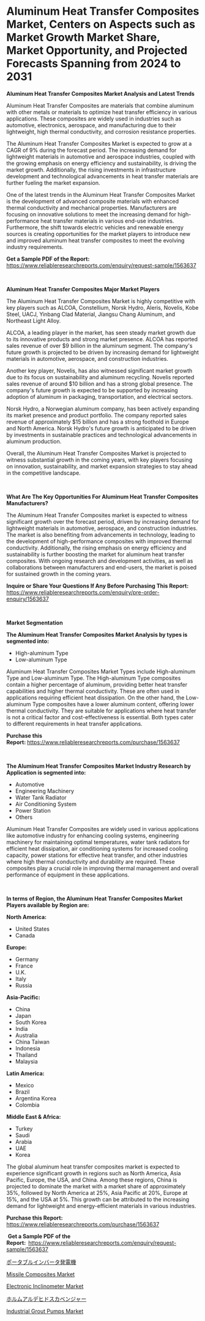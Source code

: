 <p><h1>Aluminum Heat Transfer Composites Market, Centers on Aspects such as Market Growth Market Share, Market Opportunity, and Projected Forecasts Spanning from 2024 to 2031</h1></p><p><strong>Aluminum Heat Transfer Composites Market Analysis and Latest Trends</strong></p>
<p><p>Aluminum Heat Transfer Composites are materials that combine aluminum with other metals or materials to optimize heat transfer efficiency in various applications. These composites are widely used in industries such as automotive, electronics, aerospace, and manufacturing due to their lightweight, high thermal conductivity, and corrosion resistance properties.</p><p>The Aluminum Heat Transfer Composites Market is expected to grow at a CAGR of 9% during the forecast period. The increasing demand for lightweight materials in automotive and aerospace industries, coupled with the growing emphasis on energy efficiency and sustainability, is driving the market growth. Additionally, the rising investments in infrastructure development and technological advancements in heat transfer materials are further fueling the market expansion.</p><p>One of the latest trends in the Aluminum Heat Transfer Composites Market is the development of advanced composite materials with enhanced thermal conductivity and mechanical properties. Manufacturers are focusing on innovative solutions to meet the increasing demand for high-performance heat transfer materials in various end-use industries. Furthermore, the shift towards electric vehicles and renewable energy sources is creating opportunities for the market players to introduce new and improved aluminum heat transfer composites to meet the evolving industry requirements.</p></p>
<p><strong>Get a Sample PDF of the Report:&nbsp;</strong> <a href="https://www.reliableresearchreports.com/enquiry/request-sample/1563637">https://www.reliableresearchreports.com/enquiry/request-sample/1563637</a></p>
<p>&nbsp;</p>
<p><strong>Aluminum Heat Transfer Composites Major Market Players</strong></p>
<p><p>The Aluminum Heat Transfer Composites Market is highly competitive with key players such as ALCOA, Constellium, Norsk Hydro, Aleris, Novelis, Kobe Steel, UACJ, Yinbang Clad Material, Jiangsu Chang Aluminum, and Northeast Light Alloy. </p><p>ALCOA, a leading player in the market, has seen steady market growth due to its innovative products and strong market presence. ALCOA has reported sales revenue of over $9 billion in the aluminum segment. The company's future growth is projected to be driven by increasing demand for lightweight materials in automotive, aerospace, and construction industries.</p><p>Another key player, Novelis, has also witnessed significant market growth due to its focus on sustainability and aluminum recycling. Novelis reported sales revenue of around $10 billion and has a strong global presence. The company's future growth is expected to be supported by increasing adoption of aluminum in packaging, transportation, and electrical sectors.</p><p>Norsk Hydro, a Norwegian aluminum company, has been actively expanding its market presence and product portfolio. The company reported sales revenue of approximately $15 billion and has a strong foothold in Europe and North America. Norsk Hydro's future growth is anticipated to be driven by investments in sustainable practices and technological advancements in aluminum production.</p><p>Overall, the Aluminum Heat Transfer Composites Market is projected to witness substantial growth in the coming years, with key players focusing on innovation, sustainability, and market expansion strategies to stay ahead in the competitive landscape.</p></p>
<p>&nbsp;</p>
<p><strong>What Are The Key Opportunities For Aluminum Heat Transfer Composites Manufacturers?</strong></p>
<p><p>The Aluminum Heat Transfer Composites market is expected to witness significant growth over the forecast period, driven by increasing demand for lightweight materials in automotive, aerospace, and construction industries. The market is also benefiting from advancements in technology, leading to the development of high-performance composites with improved thermal conductivity. Additionally, the rising emphasis on energy efficiency and sustainability is further boosting the market for aluminum heat transfer composites. With ongoing research and development activities, as well as collaborations between manufacturers and end-users, the market is poised for sustained growth in the coming years.</p></p>
<p><strong>Inquire or Share Your Questions If Any Before Purchasing This Report:</strong> <a href="https://www.reliableresearchreports.com/enquiry/pre-order-enquiry/1563637">https://www.reliableresearchreports.com/enquiry/pre-order-enquiry/1563637</a></p>
<p>&nbsp;</p>
<p><strong>Market Segmentation</strong></p>
<p><strong>The Aluminum Heat Transfer Composites Market Analysis by types is segmented into:</strong></p>
<p><ul><li>High-aluminum Type</li><li>Low-aluminum Type</li></ul></p>
<p><p>Aluminum Heat Transfer Composites Market Types include High-aluminum Type and Low-aluminum Type. The High-aluminum Type composites contain a higher percentage of aluminum, providing better heat transfer capabilities and higher thermal conductivity. These are often used in applications requiring efficient heat dissipation. On the other hand, the Low-aluminum Type composites have a lower aluminum content, offering lower thermal conductivity. They are suitable for applications where heat transfer is not a critical factor and cost-effectiveness is essential. Both types cater to different requirements in heat transfer applications.</p></p>
<p><strong>Purchase this Report:&nbsp;</strong><a href="https://www.reliableresearchreports.com/purchase/1563637">https://www.reliableresearchreports.com/purchase/1563637</a></p>
<p>&nbsp;</p>
<p><strong>The Aluminum Heat Transfer Composites Market Industry Research by Application is segmented into:</strong></p>
<p><ul><li>Automotive</li><li>Engineering Machinery</li><li>Water Tank Radiator</li><li>Air Conditioning System</li><li>Power Station</li><li>Others</li></ul></p>
<p><p>Aluminum Heat Transfer Composites are widely used in various applications like automotive industry for enhancing cooling systems, engineering machinery for maintaining optimal temperatures, water tank radiators for efficient heat dissipation, air conditioning systems for increased cooling capacity, power stations for effective heat transfer, and other industries where high thermal conductivity and durability are required. These composites play a crucial role in improving thermal management and overall performance of equipment in these applications.</p></p>
<p>&nbsp;</p>
<p><strong>In terms of Region, the Aluminum Heat Transfer Composites Market Players available by Region are:</strong></p>
<p>
    <p> <strong> North America: </strong>
        <ul>
            <li>United States</li>
            <li>Canada</li>
        </ul>
        </p> 
    <p> <strong> Europe: </strong>
        <ul>
            <li>Germany</li>
            <li>France</li>
            <li>U.K.</li>
            <li>Italy</li>
            <li>Russia</li>
        </ul>
        </p> 
    <p> <strong> Asia-Pacific: </strong>
        <ul>
            <li>China</li>
            <li>Japan</li>
            <li>South Korea</li>
            <li>India</li>
            <li>Australia</li>
            <li>China Taiwan</li>
            <li>Indonesia</li>
            <li>Thailand</li>
            <li>Malaysia</li>
        </ul>
        </p> 
    <p> <strong> Latin America: </strong>
        <ul>
            <li>Mexico</li>
            <li>Brazil</li>
            <li>Argentina Korea</li>
            <li>Colombia</li>
        </ul>
        </p> 
    <p> <strong> Middle East & Africa: </strong>
        <ul>
            <li>Turkey</li>
            <li>Saudi</li>
            <li>Arabia</li>
            <li>UAE</li>
            <li>Korea</li>
        </ul>
    </p>
    </p>
<p><p>The global aluminum heat transfer composites market is expected to experience significant growth in regions such as North America, Asia Pacific, Europe, the USA, and China. Among these regions, China is projected to dominate the market with a market share of approximately 35%, followed by North America at 25%, Asia Pacific at 20%, Europe at 15%, and the USA at 5%. This growth can be attributed to the increasing demand for lightweight and energy-efficient materials in various industries.</p></p>
<p><strong>Purchase this Report: </strong><a href="https://www.reliableresearchreports.com/purchase/1563637">https://www.reliableresearchreports.com/purchase/1563637</a></p>
<p>&nbsp;<strong>Get a Sample PDF of the Report:&nbsp;&nbsp;</strong><a href="https://www.reliableresearchreports.com/enquiry/request-sample/1563637">https://www.reliableresearchreports.com/enquiry/request-sample/1563637</a></p>
<p><strong></strong></p>
<p><p><a href="https://github.com/avwofrml53535/Market-Research-Report-List-1/blob/main/9925216106.md">ポータブルインバータ発電機</a></p><p><a href="https://github.com/zjyglelu/Market-Research-Report-List-1/blob/main/missile-composites-market.md">Missile Composites Market</a></p><p><a href="https://issuu.com/reportprime-2/docs/electronic-inclinometer-market-size-2030.pptx">Electronic Inclinometer Market</a></p><p><a href="https://github.com/vtbvgl20191192/Market-Research-Report-List-1/blob/main/2908327107.md">ホルムアルデヒドスカベンジャー</a></p><p><a href="https://issuu.com/reportprime-2/docs/industrial-grout-pumps-market-size-2030.pptx">Industrial Grout Pumps Market</a></p></p>